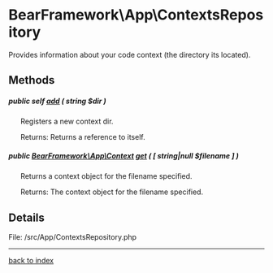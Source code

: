 # BearFramework\App\ContextsRepository

Provides information about your code context (the directory its located).

## Methods

##### public self [add](bearframework.app.contextsrepository.add.method.md) ( string $dir )

&nbsp;&nbsp;&nbsp;&nbsp;&nbsp;&nbsp;Registers a new context dir.

&nbsp;&nbsp;&nbsp;&nbsp;&nbsp;&nbsp;Returns: Returns a reference to itself.

##### public [BearFramework\App\Context](bearframework.app.context.class.md) [get](bearframework.app.contextsrepository.get.method.md) ( [ string|null $filename ] )

&nbsp;&nbsp;&nbsp;&nbsp;&nbsp;&nbsp;Returns a context object for the filename specified.

&nbsp;&nbsp;&nbsp;&nbsp;&nbsp;&nbsp;Returns: The context object for the filename specified.

## Details

File: /src/App/ContextsRepository.php

---

[back to index](index.md)

